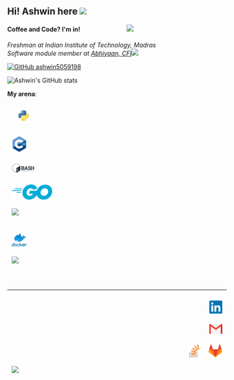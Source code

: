 ## Hi! Ashwin here <img src="https://media.tenor.com/images/fe6ba816516dec7dcf217454510bdecb/tenor.gif" width="35">

<img align='right' src="https://media.tenor.com/images/dc545e5a0f93c9b2bf1d4f0af54ebbff/tenor.gif" width="230">

#### Coffee and Code? I'm in!

_Freshman at Indian Institute of Technology, Madras_<br>
_Software module member at [Abhiyaan, CFI](https://www.teamabhiyaan.com/)_<img src="https://media.giphy.com/media/WUlplcMpOCEmTGBtBW/giphy.gif" width="30">

[![GitHub ashwin5059198](https://img.shields.io/github/followers/ashwin5059198?label=follow&style=social)](https://github.com/ashwin5059198)

![Ashwin's GitHub stats](https://github-readme-stats.vercel.app/api?username=ashwin5059198&show_icons=true)

**My arena**:

<div class="row">
    <div class="column" align="left" height="35" style="margin: 10px 10px 10px 10px;">
        <a href="https://www.python.org/">
        <img align="left" height="35" style="margin: 10px 10px 10px 10px;" src="https://raw.githubusercontent.com/github/explore/80688e429a7d4ef2fca1e82350fe8e3517d3494d/topics/python/python.png">
        </a>
    </div>
    <div class="column">
        <a href="https://isocpp.org/">
            <img align="left" height="35" style="margin: 10px 10px 10px 10px;" src="https://raw.githubusercontent.com/github/explore/80688e429a7d4ef2fca1e82350fe8e3517d3494d/topics/cpp/cpp.png">
        </a>
    </div>
    <div class="column">
        <a href="https://www.gnu.org/software/bash/">
            <img align="left" height="35" style="margin: 10px 10px 10px 10px;" src="https://raw.githubusercontent.com/ashwin5059198/ashwin5059198/master/img/bash.png">
        </a>
    </div>
    <div class="column">
        <a href="https://golang.org/">
            <img align="left" height="35" style="margin: 10px 10px 10px 10px;" src="https://raw.githubusercontent.com/ashwin5059198/ashwin5059198/master/img/golangLogo.png">
        </a>
    </div>
    <div class="column">
        <a href="https://www.ros.org/">
            <img align="left" height="35" style="margin: 10px 10px 10px 10px;" src="https://upload.wikimedia.org/wikipedia/commons/b/bb/Ros_logo.svg">
        </a>
    </div>
    <div class="column">
        <a href="https://www.docker.com/">
            <img align="left" height="35" style="margin: 10px 10px 10px 10px;" src="https://raw.githubusercontent.com/github/explore/80688e429a7d4ef2fca1e82350fe8e3517d3494d/topics/docker/docker.png">
        </a>
    </div>
    <div class="column">
        <a href="https://www.qt.io/">
            <img align="left" height="35" style="margin: 10px 10px 10px 10px;" src="https://upload.wikimedia.org/wikipedia/commons/thumb/0/0b/Qt_logo_2016.svg/1200px-Qt_logo_2016.svg.png">
        </a>
    </div>
</div>
<br>

---


<div class="row">
    <div class="column">
        <a href="https://www.linkedin.com/in/ashwin-a-aa70951a6/">
            <img align="right" style="display:block;margin:10px 10px 10px 10px;" height="30" src="https://raw.githubusercontent.com/ashwin5059198/ashwin5059198/master/img/linkedin.png">
        </a>
    </div>
    <div class="column">
        <a href="mailto:ashwin5059198@gmail.com">
            <img align="right" style="display:block;margin:10px 10px 10px 10px;" height="30" src="https://raw.githubusercontent.com/ashwin5059198/ashwin5059198/master/img/gmail.png">
        </a>
    </div>
    <div class="column">
        <a href="https://gitlab.com/ashwin5059198">
            <img align="right" style="display:block;margin:10px 10px 10px 10px;" height="30" src="https://raw.githubusercontent.com/ashwin5059198/ashwin5059198/master/img/gitlab.png">
        </a>
    <div>
    <div class="column">
        <a href="https://stackoverflow.com/users/12592473/ashwin5059198">
            <img align="right" style="display:block;margin:10px 10px 10px 10px;" height="30" src="https://raw.githubusercontent.com/ashwin5059198/ashwin5059198/master/img/stackoverflow.png">
        </a>
    </div>
    <div class="column>
        <a href="https://randos.online/u/ashwin5059198/next">
        <img align="left" style="display:block;margin:10px 10px 10px 10px;" height="40" src="https://randos.online/u/ashwin5059198?theme=blue">
        </a>
    </div>
</div>
